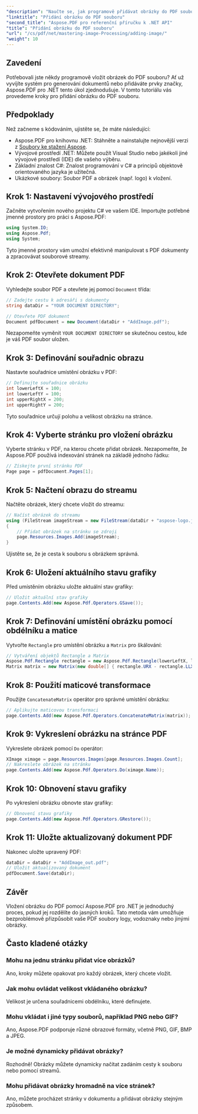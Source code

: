 ```yaml
---
"description": "Naučte se, jak programově přidávat obrázky do PDF souborů pomocí Aspose.PDF pro .NET. Tento komplexní tutoriál pokrývá všechny kroky, od nastavení prostředí až po vykreslování obrázků na konkrétních stránkách."
"linktitle": "Přidání obrázku do PDF souboru"
"second_title": "Aspose.PDF pro referenční příručku k .NET API"
"title": "Přidání obrázku do PDF souboru"
"url": "/cs/pdf/net/mastering-image-Processing/adding-image/"
"weight": 10
---
```


## Zavedení

Potřebovali jste někdy programově vložit obrázek do PDF souboru? Ať už vyvíjíte systém pro generování dokumentů nebo přidáváte prvky značky, Aspose.PDF pro .NET tento úkol zjednodušuje. V tomto tutoriálu vás provedeme kroky pro přidání obrázku do PDF souboru.

## Předpoklady

Než začneme s kódováním, ujistěte se, že máte následující:

- Aspose.PDF pro knihovnu .NET: Stáhněte a nainstalujte nejnovější verzi z [Soubory ke stažení Aspose](https://releases.aspose.com/pdf/net/).
- Vývojové prostředí .NET: Můžete použít Visual Studio nebo jakékoli jiné vývojové prostředí (IDE) dle vašeho výběru.
- Základní znalost C#: Znalost programování v C# a principů objektově orientovaného jazyka je užitečná.
- Ukázkové soubory: Soubor PDF a obrázek (např. logo) k vložení.

## Krok 1: Nastavení vývojového prostředí

Začněte vytvořením nového projektu C# ve vašem IDE. Importujte potřebné jmenné prostory pro práci s Aspose.PDF:

```csharp
using System.IO;
using Aspose.Pdf;
using System;
```

Tyto jmenné prostory vám umožní efektivně manipulovat s PDF dokumenty a zpracovávat souborové streamy.

## Krok 2: Otevřete dokument PDF

Vyhledejte soubor PDF a otevřete jej pomocí `Document` třída:

```csharp
// Zadejte cestu k adresáři s dokumenty
string dataDir = "YOUR DOCUMENT DIRECTORY";

// Otevřete PDF dokument
Document pdfDocument = new Document(dataDir + "AddImage.pdf");
```

Nezapomeňte vyměnit `YOUR DOCUMENT DIRECTORY` se skutečnou cestou, kde je váš PDF soubor uložen.

## Krok 3: Definování souřadnic obrazu

Nastavte souřadnice umístění obrázku v PDF:

```csharp
// Definujte souřadnice obrázku
int lowerLeftX = 100;
int lowerLeftY = 100;
int upperRightX = 200;
int upperRightY = 200;
```

Tyto souřadnice určují polohu a velikost obrázku na stránce.

## Krok 4: Vyberte stránku pro vložení obrázku

Vyberte stránku v PDF, na kterou chcete přidat obrázek. Nezapomeňte, že Aspose.PDF používá indexování stránek na základě jednoho řádku:

```csharp
// Získejte první stránku PDF
Page page = pdfDocument.Pages[1];
```

## Krok 5: Načtení obrazu do streamu

Načtěte obrázek, který chcete vložit do streamu:

```csharp
// Načíst obrázek do streamu
using (FileStream imageStream = new FileStream(dataDir + "aspose-logo.jpg", FileMode.Open))
{
    // Přidat obrázek na stránku se zdroji
    page.Resources.Images.Add(imageStream);
}
```

Ujistěte se, že je cesta k souboru s obrázkem správná.

## Krok 6: Uložení aktuálního stavu grafiky

Před umístěním obrázku uložte aktuální stav grafiky:

```csharp
// Uložit aktuální stav grafiky
page.Contents.Add(new Aspose.Pdf.Operators.GSave());
```

## Krok 7: Definování umístění obrázku pomocí obdélníku a matice

Vytvořte `Rectangle` pro umístění obrázku a `Matrix` pro škálování:

```csharp
// Vytváření objektů Rectangle a Matrix
Aspose.Pdf.Rectangle rectangle = new Aspose.Pdf.Rectangle(lowerLeftX, lowerLeftY, upperRightX, upperRightY);
Matrix matrix = new Matrix(new double[] { rectangle.URX - rectangle.LLX, 0, 0, rectangle.URY - rectangle.LLY, rectangle.LLX, rectangle.LLY });
```

## Krok 8: Použití maticové transformace

Použijte `ConcatenateMatrix` operátor pro správné umístění obrázku:

```csharp
// Aplikujte maticovou transformaci
page.Contents.Add(new Aspose.Pdf.Operators.ConcatenateMatrix(matrix));
```

## Krok 9: Vykreslení obrázku na stránce PDF

Vykreslete obrázek pomocí `Do` operátor:

```csharp
XImage ximage = page.Resources.Images[page.Resources.Images.Count];
// Nakreslete obrázek na stránku
page.Contents.Add(new Aspose.Pdf.Operators.Do(ximage.Name));
```

## Krok 10: Obnovení stavu grafiky

Po vykreslení obrázku obnovte stav grafiky:

```csharp
// Obnovení stavu grafiky
page.Contents.Add(new Aspose.Pdf.Operators.GRestore());
```

## Krok 11: Uložte aktualizovaný dokument PDF

Nakonec uložte upravený PDF:

```csharp
dataDir = dataDir + "AddImage_out.pdf";
// Uložit aktualizovaný dokument
pdfDocument.Save(dataDir);
```

## Závěr

Vložení obrázku do PDF pomocí Aspose.PDF pro .NET je jednoduchý proces, pokud jej rozdělíte do jasných kroků. Tato metoda vám umožňuje bezproblémově přizpůsobit vaše PDF soubory logy, vodoznaky nebo jinými obrázky.

## Často kladené otázky

### Mohu na jednu stránku přidat více obrázků?
Ano, kroky můžete opakovat pro každý obrázek, který chcete vložit.

### Jak mohu ovládat velikost vkládaného obrázku?
Velikost je určena souřadnicemi obdélníku, které definujete.

### Mohu vkládat i jiné typy souborů, například PNG nebo GIF?
Ano, Aspose.PDF podporuje různé obrazové formáty, včetně PNG, GIF, BMP a JPEG.

### Je možné dynamicky přidávat obrázky?
Rozhodně! Obrázky můžete dynamicky načítat zadáním cesty k souboru nebo pomocí streamů.

### Mohu přidávat obrázky hromadně na více stránek?
Ano, můžete procházet stránky v dokumentu a přidávat obrázky stejným způsobem.